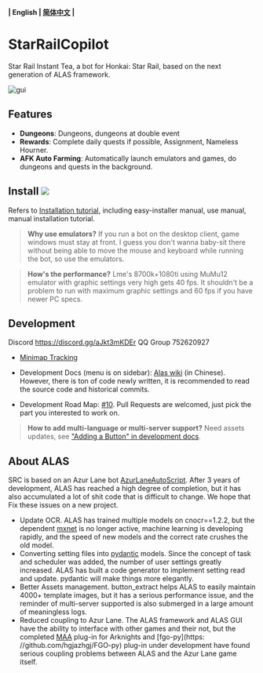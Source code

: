 **| English | [简体中文](README.md) |**

# StarRailCopilot

Star Rail Instant Tea, a bot for Honkai: Star Rail, based on the next generation of ALAS framework.

![gui](https://raw.githubusercontent.com/LmeSzinc/StarRailCopilot/master/doc/README.assets/gui_en.png)



## Features

- **Dungeons**: Dungeons, dungeons at double event
- **Rewards**: Complete daily quests if possible, Assignment, Nameless Hourner.
- **AFK Auto Farming**: Automatically launch emulators and games, do dungeons and quests in the background.



## Install [![](https://img.shields.io/github/downloads/LmeSzinc/StarRailCopilot/total?color=4e4c97)](https://github.com/LmeSzinc/StarRailCopilot/releases)

Refers to [Installation tutorial](https://github.com/LmeSzinc/StarRailCopilot/wiki/Installation_cn), including easy-installer manual, use manual, manual installation tutorial.

> **Why use emulators?** If you run a bot on the desktop client, game windows must stay at front. I guess you don't wanna baby-sit there without being able to move the mouse and keyboard while running the bot, so use the emulators.

> **How's the performance?** Lme's 8700k+1080ti using MuMu12 emulator with graphic settings very high  gets 40 fps. It shouldn't be a problem to run with maximum graphic settings and 60 fps if you have newer PC specs.



## Development

Discord https://discord.gg/aJkt3mKDEr QQ Group 752620927

- [Minimap Tracking](https://github.com/LmeSzinc/StarRailCopilot/wiki/MinimapTracking)

- Development Docs (menu is on sidebar): [Alas wiki](https://github.com/LmeSzinc/AzurLaneAutoScript/wiki/1.-Start) (in Chinese). However, there is ton of code newly written, it is recommended to read the source code and historical commits.

- Development Road Map: [#10](https://github.com/LmeSzinc/StarRailCopilot/issues/10). Pull Requests are welcomed, just pick the part you interested to work on.

> **How to add multi-language or multi-server support?** Need assets updates, see ["Adding a Button" in development docs](https://github.com/LmeSzinc/AzurLaneAutoScript/wiki/4.1.-Detection-objects#%E6%B7%BB%E5%8A%A0%E4%B8%80%E4%B8%AA-button).



## About ALAS

SRC is based on an Azur Lane bot [AzurLaneAutoScript](https://github.com/LmeSzinc/AzurLaneAutoScript). After 3 years of development, ALAS has reached a high degree of completion, but it has also accumulated a lot of shit code that is difficult to change. We hope that Fix these issues on a new project.

- Update OCR. ALAS has trained multiple models on cnocr==1.2.2, but the dependent [mxnet](https://github.com/apache/mxnet) is no longer active, machine learning is developing rapidly, and the speed of new models and the correct rate crushes the old model.
- Converting setting files into [pydantic](https://github.com/pydantic/pydantic) models. Since the concept of task and scheduler was added, the number of user settings greatly increased. ALAS has built a code generator to implement setting read and update. pydantic will make things more elegantly.
- Better Assets management. button_extract helps ALAS to easily maintain 4000+ template images, but it has a serious performance issue, and the reminder of multi-server supported is also submerged in a large amount of meaningless logs.
- Reduced coupling to Azur Lane. The ALAS framework and ALAS GUI have the ability to interface with other games and their not, but the completed [MAA](https://github.com/MaaAssistantArknights/MaaAssistantArknights) plug-in for Arknights and [fgo-py](https: //github.com/hgjazhgj/FGO-py) plug-in under development have found serious coupling problems between ALAS and the Azur Lane game itself.